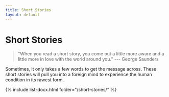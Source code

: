```yaml
---
title: Short Stories
layout: default
---
```


# Short Stories

> "When you read a short story, you come out a little more aware and a little more in love with the world around you." --- George Saunders

<p class="blurb">
  Sometimes, it only takes a few words to get the message across. These short stories will pull you into a foreign mind to experience the human condition in its rawest form.
</p>

{% include list-docx.html folder="/short-stories/" %}

